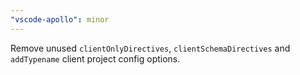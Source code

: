 ```yaml
---
"vscode-apollo": minor
---
```


Remove unused `clientOnlyDirectives`, `clientSchemaDirectives` and `addTypename` client project config options.

